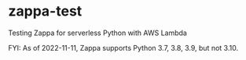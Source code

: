 # zappa-test

Testing Zappa for serverless Python with AWS Lambda

FYI: As of 2022-11-11, Zappa supports Python 3.7, 3.8, 3.9, but not 3.10.
